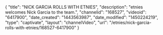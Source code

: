 {
    "title": "NICK GARCIA ROLLS WITH ETNIES",
    "description": "etnies welcomes Nick Garcia to the team.",
    "channelid": "168527",
    "videoid": "6417900",
    "date_created": "1443563987",
    "date_modified": "1450224219",
    "type": "captivate",
    "layout": "channelVideo",
    "url": "\/etnies\/nick-garcia-rolls-with-etnies\/168527-6417900"
}